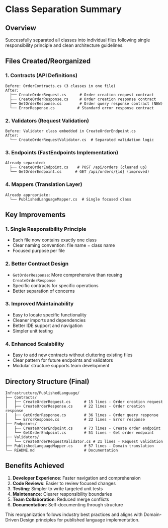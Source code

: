 # Class Separation Summary

## Overview

Successfully separated all classes into individual files following single responsibility principle and clean architecture guidelines.

## Files Created/Reorganized

### 1. Contracts (API Definitions)

```text
Before: OrderContracts.cs (3 classes in one file)
After:
  ├── CreateOrderRequest.cs      # Order creation request contract
  ├── CreateOrderResponse.cs     # Order creation response contract  
  ├── GetOrderResponse.cs        # Order query response contract (NEW)
  └── ErrorResponse.cs          # Standard error response contract
```

### 2. Validators (Request Validation)

```text
Before: Validator class embedded in CreateOrderEndpoint.cs
After:
  └── CreateOrderRequestValidator.cs  # Separated validation logic
```

### 3. Endpoints (FastEndpoints Implementation)

```text
Already separated:
  ├── CreateOrderEndpoint.cs    # POST /api/orders (cleaned up)
  └── GetOrderEndpoint.cs      # GET /api/orders/{id} (improved)
```

### 4. Mappers (Translation Layer)

```text
Already appropriate:
  └── PublishedLanguageMapper.cs  # Single focused class
```

## Key Improvements

### 1. **Single Responsibility Principle**

- Each file now contains exactly one class
- Clear naming convention: file name = class name
- Focused purpose per file

### 2. **Better Contract Design**

- `GetOrderResponse`: More comprehensive than reusing `CreateOrderResponse`
- Specific contracts for specific operations
- Better separation of concerns

### 3. **Improved Maintainability**

- Easy to locate specific functionality
- Cleaner imports and dependencies
- Better IDE support and navigation
- Simpler unit testing

### 4. **Enhanced Scalability**

- Easy to add new contracts without cluttering existing files
- Clear pattern for future endpoints and validators
- Modular structure supports team development

## Directory Structure (Final)

```text
Infrastructure/PublishedLanguage/
├── Contracts/
│   ├── CreateOrderRequest.cs      # 15 lines - Order creation request
│   ├── CreateOrderResponse.cs     # 22 lines - Order creation response
│   ├── GetOrderResponse.cs        # 36 lines - Order query response
│   └── ErrorResponse.cs           # 22 lines - Error response
├── Endpoints/
│   ├── CreateOrderEndpoint.cs     # 73 lines - Create order endpoint
│   └── GetOrderEndpoint.cs        # 51 lines - Get order endpoint
├── Validators/
│   └── CreateOrderRequestValidator.cs # 21 lines - Request validation
├── PublishedLanguageMapper.cs     # 57 lines - Domain translation
└── README.md                      # Documentation
```

## Benefits Achieved

1. **Developer Experience**: Faster navigation and comprehension
2. **Code Reviews**: Easier to review focused changes
3. **Testing**: Simpler to write targeted unit tests
4. **Maintenance**: Clearer responsibility boundaries
5. **Team Collaboration**: Reduced merge conflicts
6. **Documentation**: Self-documenting through structure

This reorganization follows industry best practices and aligns with Domain-Driven Design principles for published language implementation.
